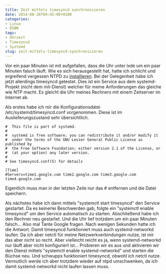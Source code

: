 ```yaml
---
title: Zeit mittels timesyncd synchronisieren
date: 2014-08-26T09:45:00+0100
categories:
- Linux
- OSBN
tags:
- Uhrzeit
- Timesyncd
- Systemd
slug: zeit-mittels-timesyncd-synchronisieren
---
```

Vor ein paar Minuten ist mit aufgefallen, dass die Uhr unter lxde um ein paar Minuten falsch läuft. Wie es sich herausgestellt hat, hatte ich schlicht und ergreifend vergessen NTPD zu [installieren](https://wiki.archlinux.de/title/NTP "NTP Arch"). Bei der Gelegenheit habe ich jetzt allerdings timesyncd getestet. Dies ist ein Service aus dem systemd-Projekt (nicht dem init-Dienst) welcher für meine Anforderungen das gleiche wie NTP macht. Es gleicht die Uhr meines Rechners mit einem Zeitserver im Internet ab.

Als erstes habe ich mir die Konfigurationsdatei /etc/systemd/timesyncd.conf vorgenommen. Diese ist im Auslieferungszustand sehr übersichtlich.

<pre class="line-numbers" style="white-space:pre-wrap;"><code class="language-bash">#  This file is part of systemd.
#
#  systemd is free software; you can redistribute it and/or modify it
#  under the terms of the GNU Lesser General Public License as published by
#  the Free Software Foundation; either version 2.1 of the License, or
#  (at your option) any later version.
#
# See timesyncd.conf(5) for details

[Time]
#Servers=time1.google.com time2.google.com time3.google.com time4.google.com</code></pre>

Eigentlich muss man in der letzten Zeile nur das # entfernen und die Datei speichern.

Als nächstes habe ich dann mittels "systemctl start timesyncd" den Service gestartet. Da es keinerlei Beschwerden gab, folgte ein "systemctl enable timesyncd" um den Service automatisch zu starten. Abschließend habe ich den Rechner neu gestartet. Und die Uhr lief trotzdem um ein paar Minuten falsch... Also mal Tante Google fragen. Nach wenigen Sekunden hatte ich die Antwort. Damit timesyncd funktioniert muss auch systemd-networkd laufen. Da ich aber netctl für meine Netzwerkverbindungen nutze, ist mir das aber nicht so recht. Aber vielleicht reicht es ja, wenn systemd-networkd nur läuft aber nicht konfiguriert ist... Probieren wir es aus und aktivieren wir den Dienst mittels "systemctl enable systemd-networkd" und starten die Büchse neu. Und schwupps funktioniert timesyncd, obwohl ich netctl nutze. Vermutlich werde ich aber trotzdem wieder auf ntpd umschwenken, da ich damit systemd-networkd nicht laufen lassen muss.
